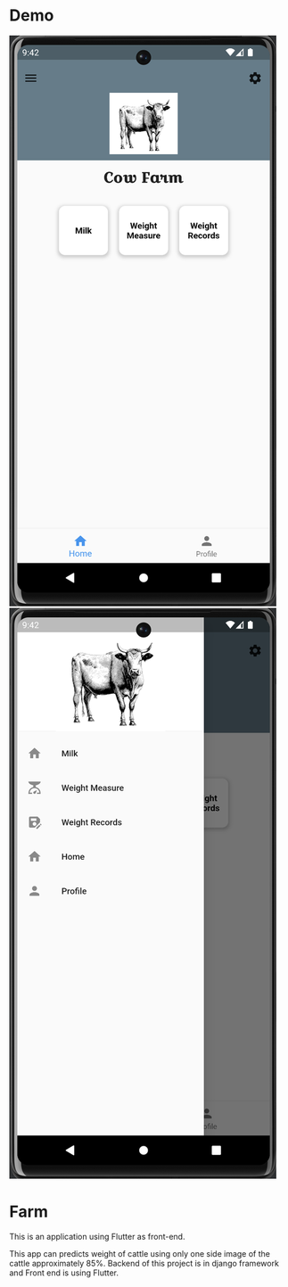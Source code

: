 # Demo
![Home Page](images/homePage.png)
![Home Page](images/drawer.png)


# Farm

This is an application using Flutter as front-end.

This app can predicts weight of cattle using only one side image of the cattle approximately 85%. Backend of this project is in django framework and Front end is using 
Flutter.



